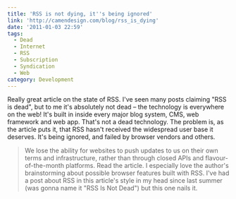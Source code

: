 ```yaml
---
title: 'RSS is not dying, it''s being ignored'
link: 'http://camendesign.com/blog/rss_is_dying'
date: '2011-01-03 22:59'
tags:
  - Dead
  - Internet
  - RSS
  - Subscription
  - Syndication
  - Web
category: Development
---
```


Really great article on the state of RSS. I've seen many posts claiming "RSS is dead", but to me it's absolutely not dead – the technology is everywhere on the web! It's built in inside every major blog system, CMS, web framework and web app. That's not a dead technology. The problem is, as the article puts it, that RSS hasn't received the widespread user base it deserves. It's being ignored, and failed by browser vendors and others.

> We lose the ability for websites to push updates to us on their own terms and infrastructure, rather than through closed APIs and flavour-of-the-month platforms.
Read the article. I especially love the author's brainstorming about possible browser features built with RSS. I've had a post about RSS in this article's style in my head since last summer (was gonna name it "RSS Is Not Dead") but this one nails it.
